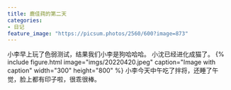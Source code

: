 ```yaml
---
title: 鹿佳莼的第二天
categories:
- 日记
feature_image: "https://picsum.photos/2560/600?image=873"
---
```


小李早上玩了色弱测试，结果我们小李是狗哈哈哈。
小沈已经进化成猫了。
{% include figure.html image="imgs/20220420.jpeg" caption="Image with caption" width="300" height="800" %}
小李今天中午吃了拌将，还睡了午觉，脸上都有印子啦，很乖很棒。


